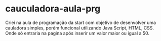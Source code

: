 # cauculadora-aula-prg
Criei na aula de programação da start com objetivo de desenvolver uma cauladora simples, porém funcional utilizando Java Script, HTML, CSS.
Onde só entraria na pagina após inserir um valor maior ou igual a 50.
